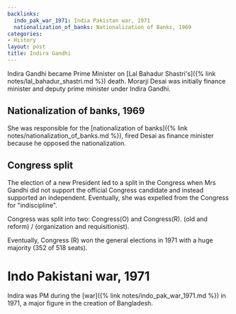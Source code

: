 ```yaml
---
backlinks:
  indo_pak_war_1971: India Pakistan war, 1971
  nationalization_of_banks: Nationalization of Banks, 1969
categories:
- History
layout: post
title: Indira Gandhi
---
```


Indira Gandhi became Prime Minister on [Lal Bahadur Shastri's]({% link notes/lal_bahadur_shastri.md %}) death.
Morarji Desai was initially finance minister and deputy prime minister under Indira Gandhi.


## Nationalization of banks, 1969

She was responsible for the [nationalization of banks]({% link notes/nationalization_of_banks.md %}), fired Desai
as finance minister because he opposed the nationalization.

## Congress split

The election of a new President led to a split in the Congress when Mrs Gandhi did not support the official
Congress candidate and instead supported an independent. Eventually, she was expelled from the Congress for
"indiscipline".

Congress was split into two: Congress(O) and Congress(R). (old and reform) / (organization and requisitionist).

Eventually, Congress (R) won the general elections in 1971 with a huge majority (352 of 518 seats).

# Indo Pakistani war, 1971

Indira was PM during the [war]({% link notes/indo_pak_war_1971.md %}) in 1971, a major figure in the creation of Bangladesh.